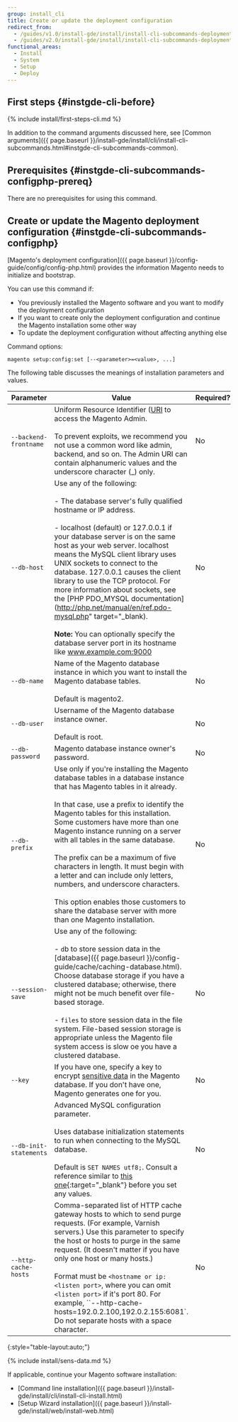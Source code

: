 ```yaml
---
group: install_cli
title: Create or update the deployment configuration
redirect_from:
  - /guides/v1.0/install-gde/install/install-cli-subcommands-deployment.html
  - /guides/v2.0/install-gde/install/install-cli-subcommands-deployment.html
functional_areas:
  - Install
  - System
  - Setup
  - Deploy
---
```


## First steps {#instgde-cli-before}

{% include install/first-steps-cli.md %}

In addition to the command arguments discussed here, see [Common arguments]({{ page.baseurl }}/install-gde/install/cli/install-cli-subcommands.html#instgde-cli-subcommands-common).

## Prerequisites {#instgde-cli-subcommands-configphp-prereq}

There are no prerequisites for using this command.

## Create or update the Magento deployment configuration {#instgde-cli-subcommands-configphp}

[Magento's deployment configuration]({{ page.baseurl }}/config-guide/config/config-php.html) provides the information Magento needs to initialize and bootstrap.

You can use this command if:

*	You previously installed the Magento software and you want to modify the deployment configuration
*	If you want to create only the deployment configuration and continue the Magento installation some other way
*	To update the deployment configuration without affecting anything else

Command options:

	magento setup:config:set [--<parameter>=<value>, ...]

The following table discusses the meanings of installation parameters and values.

| Parameter | Value | Required? |
| --- | --- | --- |
| `--backend-frontname` | Uniform Resource Identifier ([URI](http://www.w3.org/Protocols/rfc2616/rfc2616-sec3.html#sec3.2) to access the Magento Admin. <br><br> To prevent exploits, we recommend you not use a common word like admin, backend, and so on. The Admin URI can contain alphanumeric values and the underscore character (_) only.  | No |
| `--db-host` | Use any of the following: <br><br> - The database server's fully qualified hostname or IP address. <br><br> - localhost (default) or 127.0.0.1 if your database server is on the same host as your web server. localhost means the MySQL client library uses UNIX sockets to connect to the database. 127.0.0.1 causes the client library to use the TCP protocol. For more information about sockets, see the [PHP PDO_MYSQL   documentation](http://php.net/manual/en/ref.pdo-mysql.php" target="_blank).<br><br> **Note:** You can optionally specify the database server port in its hostname like www.example.com:9000| No |
| `--db-name` | Name of the Magento database instance in which you want to install the Magento database tables. <br><br> Default is magento2. | No |
| `--db-user` | Username of the Magento database instance owner. <br><br>Default is root. | No |
| `--db-password` | Magento database instance owner's password. | No |
| `--db-prefix` | Use only if you're installing the Magento database tables in a database instance that has Magento tables in it already. <br><br>In that case, use a prefix to identify the Magento tables for this installation. Some customers have more than one Magento instance running on a server with all tables in the same database. <br><br>The prefix can be a maximum of five characters in length. It must begin with a letter and can include only letters, numbers, and underscore characters. <br><br>This option enables those customers to share the database server with more than one Magento installation. | No |
| `--session-save` | Use any of the following: <br><br> - `d`b to store session data in the [database]({{ page.baseurl }}/config-guide/cache/caching-database.html). Choose database storage if you have a clustered database; otherwise, there might not be much benefit over file-based storage. <br><br> - `files` to store session data in the file system. File-based session storage is appropriate unless the Magento file system access is slow oe you have a clustered database.| No |
| `--key` | If you have one, specify a key to encrypt [sensitive data](#sens-data) in the Magento database. If you don't have one, Magento generates one for you. | No |
| `--db-init-statements` | Advanced MySQL configuration parameter. <br><br>Uses database initialization statements to run when connecting to the MySQL database. <br><br>Default is `SET NAMES utf8;`. Consult a reference similar to [this one](http://dev.mysql.com/doc/refman/5.6/en/server-options.html){:target="_blank"} before you set any values. | No |
| `--http-cache-hosts` | Comma-separated list of HTTP cache gateway hosts to which to send purge requests. (For example, Varnish servers.) Use this parameter to specify the host or hosts to purge in the same request. (It doesn't matter if you have only one host or many hosts.) <br><br>Format must be `<hostname or ip:<listen port>`, where you can omit `<listen port>` if it's port 80. For example, ``--http-cache-hosts=192.0.2.100,192.0.2.155:6081`. Do not separate hosts with a space character.  | No |
{:style="table-layout:auto;"}

{% include install/sens-data.md %}

If applicable, continue your Magento software installation:

*	[Command line installation]({{ page.baseurl }}/install-gde/install/cli/install-cli-install.html)
*	[Setup Wizard installation]({{ page.baseurl }}/install-gde/install/web/install-web.html)

<!-- ## About enabling and disabling modules {#instgde-cli-subcommands-dep-config-enable-modules}
{% include install/enable-disable-modules.md %} -->
